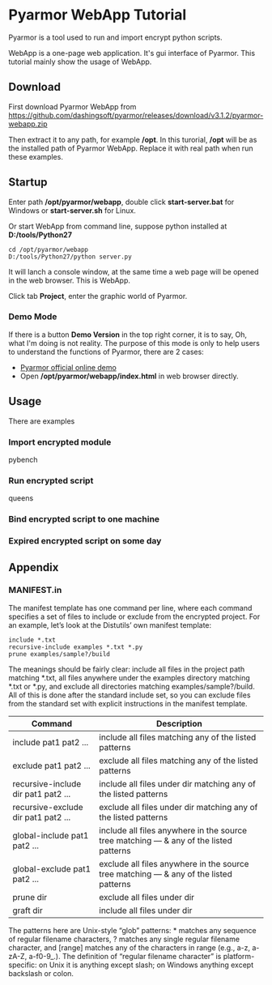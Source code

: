 # Pyarmor WebApp Tutorial

Pyarmor is a tool used to run and import encrypt python scripts.

WebApp is a one-page web application. It's gui interface of
Pyarmor. This tutorial mainly show the usage of WebApp.

## Download

First download Pyarmor WebApp from <https://github.com/dashingsoft/pyarmor/releases/download/v3.1.2/pyarmor-webapp.zip>

Then extract it to any path, for example **/opt**. In this turorial,
**/opt** will be as the installed path of Pyarmor WebApp. Replace it
with real path when run these examples.

## Startup

Enter path **/opt/pyarmor/webapp**, double click **start-server.bat** for Windows or **start-server.sh** for Linux.

Or start WebApp from command line, suppose python installed at **D:/tools/Python27**

```
cd /opt/pyarmor/webapp
D:/tools/Python27/python server.py

```

It will lanch a console window, at the same time a web page will be
opened in the web browser. This is WebApp.

Click tab **Project**, enter the graphic world of Pyarmor.

### Demo Mode

If there is a button **Demo Version** in the top right corner, it is
to say, Oh, what I'm doing is not reality. The purpose of this mode is
only to help users to understand the functions of Pyarmor, there are 2
cases:

  * [Pyarmor official online demo](http://pyarmor.dashingsoft.com)
  * Open **/opt/pyarmor/webapp/index.html** in web browser directly.

## Usage

There are examples

### Import encrypted module

pybench

### Run encrypted script

queens

### Bind encrypted script to one machine

### Expired encrypted script on some day

## Appendix

### MANIFEST.in

The manifest template has one command per line, where each command
specifies a set of files to include or exclude from the encrypted
project. For an example, let’s look at the Distutils’ own manifest
template:

```
include *.txt
recursive-include examples *.txt *.py
prune examples/sample?/build

```

The meanings should be fairly clear: include all files in the project
path matching *.txt, all files anywhere under the examples directory
matching *.txt or *.py, and exclude all directories matching
examples/sample?/build. All of this is done after the standard include
set, so you can exclude files from the standard set with explicit
instructions in the manifest template.


|              Command               |              Description                                                              |
|------------------------------------|---------------------------------------------------------------------------------------|
|include pat1 pat2 ...               | include all files matching any of the listed patterns                                 |
|exclude pat1 pat2 ...               | exclude all files matching any of the listed patterns                                 |
|recursive-include dir pat1 pat2 ... | include all files under dir matching any of the listed patterns                       |
|recursive-exclude dir pat1 pat2 ... | exclude all files under dir matching any of the listed patterns                       |
|global-include pat1 pat2 ...        | include all files anywhere in the source tree matching — & any of the listed patterns |
|global-exclude pat1 pat2 ...        | exclude all files anywhere in the source tree matching — & any of the listed patterns |
|prune dir                           | exclude all files under dir                                                           |
|graft dir                           | include all files under dir                                                           |


The patterns here are Unix-style “glob” patterns: * matches any
sequence of regular filename characters, ? matches any single regular
filename character, and [range] matches any of the characters in range
(e.g., a-z, a-zA-Z, a-f0-9_.). The definition of “regular filename
character” is platform-specific: on Unix it is anything except slash;
on Windows anything except backslash or colon.
